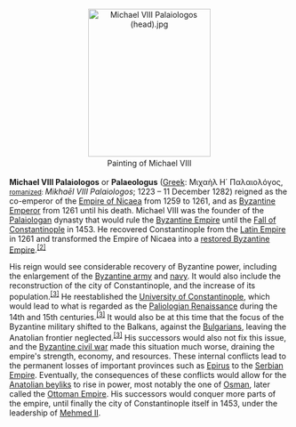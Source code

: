 <div class="photo" colspan="2" style="text-align: center; margin: 25px 0 10px;"><a class="image" href="https://en.wikipedia.org/wiki/File:Michael_VIII_Palaiologos_(head).jpg"><img alt="Michael VIII Palaiologos (head).jpg" data-file-height="449" data-file-width="371" decoding="async" height="266" src="https://upload.wikimedia.org/wikipedia/commons/thumb/8/8c/Michael_VIII_Palaiologos_%28head%29.jpg/220px-Michael_VIII_Palaiologos_%28head%29.jpg" srcset="https://upload.wikimedia.org/wikipedia/commons/thumb/8/8c/Michael_VIII_Palaiologos_%28head%29.jpg/330px-Michael_VIII_Palaiologos_%28head%29.jpg 1.5x, //upload.wikimedia.org/wikipedia/commons/8/8c/Michael_VIII_Palaiologos_%28head%29.jpg 2x" width="220"/></a><div style="line-height:normal;padding-bottom:0.2em;padding-top:0.2em;">Painting of Michael VIII</div></div>

[comment]: # 'breakpoint'
<p><b>Michael VIII Palaiologos</b> or <b>Palaeologus</b> (<a href="https://en.wikipedia.org/wiki/Greek_language" title="Greek language">Greek</a>: <span lang="el">Μιχαὴλ Η΄ Παλαιολόγος</span>, <small><a href="https://en.wikipedia.org/wiki/Romanization_of_Greek" title="Romanization of Greek">romanized</a>: </small><i lang="el-Latn" title="Greek-language romanization">Mikhaēl VIII Palaiologos</i>; 1223 – 11 December 1282) reigned as the co-emperor of the <a href="https://en.wikipedia.org/wiki/Empire_of_Nicaea" title="Empire of Nicaea">Empire of Nicaea</a> from 1259 to 1261, and as <a class="mw-redirect" href="https://en.wikipedia.org/wiki/Byzantine_Emperor" title="Byzantine Emperor">Byzantine Emperor</a> from 1261 until his death. Michael VIII was the founder of the <a href="https://en.wikipedia.org/wiki/Palaiologos" title="Palaiologos">Palaiologan</a> dynasty that would rule the <a href="https://en.wikipedia.org/wiki/Byzantine_Empire" title="Byzantine Empire">Byzantine Empire</a> until the <a href="https://en.wikipedia.org/wiki/Fall_of_Constantinople" title="Fall of Constantinople">Fall of Constantinople</a> in 1453. He recovered Constantinople from the <a href="https://en.wikipedia.org/wiki/Latin_Empire" title="Latin Empire">Latin Empire</a> in 1261 and transformed the Empire of Nicaea into a <a href="https://en.wikipedia.org/wiki/Byzantine_Empire_under_the_Palaiologos_dynasty" title="Byzantine Empire under the Palaiologos dynasty">restored Byzantine Empire</a>.<sup class="reference" id="cite_ref-Late_Byzantine_Army_4-0"><a href="#cite_note-Late_Byzantine_Army-4">[2]</a></sup>
</p><p>His reign would see considerable recovery of Byzantine power, including the enlargement of the <a href="https://en.wikipedia.org/wiki/Byzantine_army" title="Byzantine army">Byzantine army</a> and <a href="https://en.wikipedia.org/wiki/Byzantine_navy" title="Byzantine navy">navy</a>. It would also include the reconstruction of the city of Constantinople, and the increase of its population.<sup class="reference" id="cite_ref-Michael_VIII_5-0"><a href="#cite_note-Michael_VIII-5">[3]</a></sup> He reestablished the <a href="https://en.wikipedia.org/wiki/University_of_Constantinople" title="University of Constantinople">University of Constantinople</a>, which would lead to what is regarded as the <a href="https://en.wikipedia.org/wiki/Byzantine_Empire_under_the_Palaiologos_dynasty#Restoration_of_the_Classics" title="Byzantine Empire under the Palaiologos dynasty">Paliologian Renaissance</a> during the 14th and 15th centuries.<sup class="reference" id="cite_ref-Michael_VIII_5-1"><a href="#cite_note-Michael_VIII-5">[3]</a></sup> It would also be at this time that the focus of the Byzantine military shifted to the Balkans, against the <a href="https://en.wikipedia.org/wiki/Second_Bulgarian_Empire" title="Second Bulgarian Empire">Bulgarians</a>, leaving the Anatolian frontier neglected.<sup class="reference" id="cite_ref-Michael_VIII_5-2"><a href="#cite_note-Michael_VIII-5">[3]</a></sup> His successors would also not fix this issue, and the <a href="https://en.wikipedia.org/wiki/Byzantine_civil_war_of_1341%E2%80%931347" title="Byzantine civil war of 1341–1347">Byzantine civil war</a> made this situation much worse, draining the empire's strength, economy, and resources. These internal conflicts lead to the permanent losses of important provinces such as <a href="https://en.wikipedia.org/wiki/Epirus#Epirus_between_1204_and_the_Ottoman_conquest" title="Epirus">Epirus</a> to the <a href="https://en.wikipedia.org/wiki/Serbian_Empire" title="Serbian Empire">Serbian Empire</a>. Eventually, the consequences of these conflicts would allow for the <a href="https://en.wikipedia.org/wiki/Anatolian_beyliks" title="Anatolian beyliks">Anatolian beyliks</a> to rise in power, most notably the one of <a href="https://en.wikipedia.org/wiki/Osman_I" title="Osman I">Osman</a>, later called the <a href="https://en.wikipedia.org/wiki/Ottoman_Empire" title="Ottoman Empire">Ottoman Empire</a>. His successors would conquer more parts of the empire, until finally the city of Constantinople itself in 1453, under the leadership of <a class="mw-redirect" href="https://en.wikipedia.org/wiki/Mehmed_II" title="Mehmed II">Mehmed II</a>.
</p>